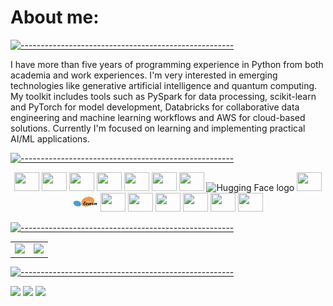 # About me:
[![-----------------------------------------------------](https://raw.githubusercontent.com/andreasbm/readme/master/assets/lines/solar.png)]()


I have more than five years of programming experience in Python from both academia and work experiences. I'm very interested in emerging technologies like generative artificial intelligence and quantum computing. My toolkit includes tools such as PySpark for data processing, scikit-learn and PyTorch for model development, Databricks for collaborative data engineering and machine learning workflows and AWS for cloud-based solutions. Currently I'm focused on learning and implementing practical AI/ML applications.

[![-----------------------------------------------------](https://raw.githubusercontent.com/andreasbm/readme/master/assets/lines/cloudy.png)]()

<div align="center">
  <img height="30" width="40" src="https://cdn.jsdelivr.net/gh/devicons/devicon/icons/html5/html5-original.svg" />
  <img height="30" width="40" src="https://cdn.jsdelivr.net/gh/devicons/devicon/icons/css3/css3-original.svg" />
  <img height="30" width="40" src="https://cdn.jsdelivr.net/gh/devicons/devicon/icons/javascript/javascript-original.svg" />
  <img height="30" width="40" src="https://cdn.jsdelivr.net/gh/devicons/devicon/icons/typescript/typescript-original.svg" /> 
  <img height="30" width="40" src="https://cdn.jsdelivr.net/gh/devicons/devicon/icons/python/python-original.svg" />      
  <img height="30" width="40" src="https://upload.wikimedia.org/wikipedia/commons/f/f3/Apache_Spark_logo.svg" />
  <img height="30" width="40" src="https://cdn.jsdelivr.net/gh/devicons/devicon/icons/postgresql/postgresql-plain.svg" />
  <img height="30" width="40" src="https://huggingface.co/front/assets/huggingface_logo-noborder.svg" alt="Hugging Face logo" />
  <img height="30" width="40" src="https://cdn.jsdelivr.net/gh/devicons/devicon/icons/jupyter/jupyter-original-wordmark.svg" />
  <img height="30" width="40" src="https://raw.githubusercontent.com/github/explore/80688e429a7d4ef2fca1e82350fe8e3517d3494d/topics/scikit-learn/scikit-learn.png"/>
  <img height="30" width="40" src="https://cdn.jsdelivr.net/gh/devicons/devicon@latest/icons/tensorflow/tensorflow-original.svg" />
  <img height="30" width="40" src="https://cdn.jsdelivr.net/gh/devicons/devicon/icons/pytorch/pytorch-original.svg" />
  <img height="30" width="40" src="https://cdn.jsdelivr.net/gh/devicons/devicon/icons/pandas/pandas-original.svg" />
  <img height="30" width="40" src="https://cdn.svgporn.com/logos/seaborn-icon.svg" />
  <img height="30" width="40" src="https://cdn.jsdelivr.net/gh/devicons/devicon@latest/icons/amazonwebservices/amazonwebservices-original-wordmark.svg" />
  <img height="30" width="40" src="https://cdn.worldvectorlogo.com/logos/mathematica.svg" />

</div>

[![-----------------------------------------------------](https://raw.githubusercontent.com/andreasbm/readme/master/assets/lines/cloudy.png)]()

<div align="center">
  <table>
    <tr>
      <!-- Streak Element on the Left with Increased Size -->
      <td>
        <img src="http://github-readme-streak-stats.herokuapp.com?user=itsalissonsilva&theme=dark" width="700" />
      </td>
      <!-- Summary Card on the Right -->
      <td>
        <img src="https://github-profile-summary-cards.vercel.app/api/cards/profile-details?username=itsalissonsilva&theme=github_dark" />
      </td>
    </tr>
  </table>
</div>

[![-----------------------------------------------------](https://raw.githubusercontent.com/andreasbm/readme/master/assets/lines/cloudy.png)]()

<div>
    <a href = "mailto:alisson.silva.global@gmail.com"><img src="https://img.shields.io/badge/Gmail-D14836?style=for-the-badge&logo=gmail&logoColor=white" target="_blank"></a>
  <a href="https://www.linkedin.com/in/itsalissonsilva/" target="_blank"><img src="https://img.shields.io/badge/-LinkedIn-%230077B5?style=for-the-badge&logo=linkedin&logoColor=white" target="_blank"></a>   
  <a href="https://www.codewars.com/users/itsalissonsilva" ><img src="https://www.codewars.com/users/itsalissonsilva/badges/small"</a>
</div>

